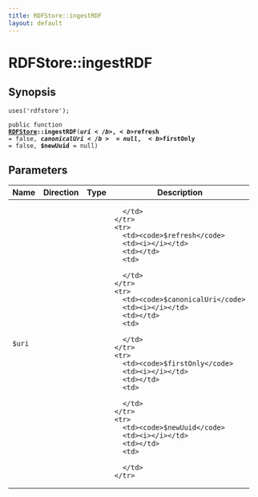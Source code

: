 ```yaml
---
title: RDFStore::ingestRDF
layout: default
---
```


# RDFStore::ingestRDF

## Synopsis

<code>uses('rdfstore');</code>

<code>public function <b><a href="RDFStore">RDFStore</a>::ingestRDF</b>(<b>$uri</b>, <b>$refresh</b> = false, <b>$canonicalUri</b> = null, <b>$firstOnly</b> = false, <b>$newUuid</b> = null)</code>

## Parameters

<table>
  <thead>
    <tr>
      <th>Name</th>
      <th>Direction</th>
      <th>Type</th>
      <th>Description</th>
    </tr>
  </thead>
  <tbody>
    <tr>
      <td><code>$uri</code>
      <td><i></i></td>
      <td></td>
      <td>

      </td>
    </tr>
    <tr>
      <td><code>$refresh</code>
      <td><i></i></td>
      <td></td>
      <td>

      </td>
    </tr>
    <tr>
      <td><code>$canonicalUri</code>
      <td><i></i></td>
      <td></td>
      <td>

      </td>
    </tr>
    <tr>
      <td><code>$firstOnly</code>
      <td><i></i></td>
      <td></td>
      <td>

      </td>
    </tr>
    <tr>
      <td><code>$newUuid</code>
      <td><i></i></td>
      <td></td>
      <td>

      </td>
    </tr>
  </tbody>
</table>

